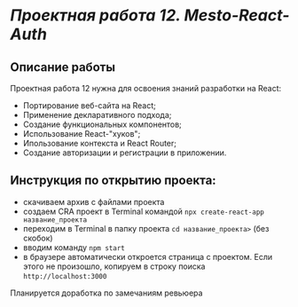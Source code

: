 # *Проектная работа 12. Mesto-React-Auth*

## Описание работы
Проектная работа 12 нужна для освоения знаний разработки на React:
* Портирование веб-сайта на React;
* Применение декларативного подхода;
* Создание функциональных компонентов;
* Использование React-"хуков"; 
* Ипользование контекста и React Router;
* Cозданиe авторизации и регистрации в приложении.

## Инструкция по открытию проекта:
* скачиваем архив с файлами проекта
* создаем CRA проект в Terminal командой `npx create-react-app название_проекта`
* переходим в Terminal в папку проекта `cd название_проекта>` (без скобок)
* вводим команду `npm start`
* в браузере автоматически откроется страница с проектом. Если этого не произошло, копируем в строку поиска `http://localhost:3000`

Планируется доработка по замечаниям ревьюера